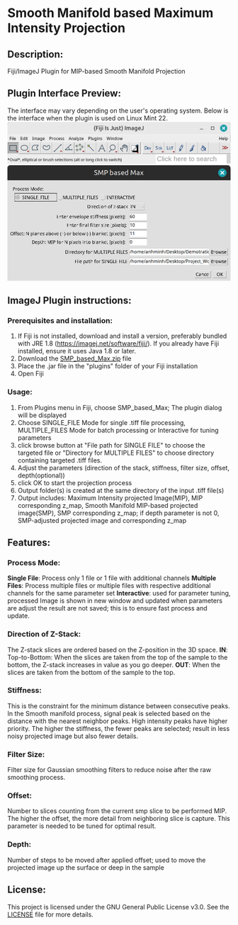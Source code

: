 # Smooth Manifold based Maximum Intensity Projection

## Description:
Fiji/ImageJ Plugin for MIP-based Smooth Manifold Projection

## Plugin Interface Preview:
The interface may vary depending on the user's operating system.
Below is the interface when the plugin is used on Linux Mint 22.
![Fiji Menu](src/main/resources/Fiji_menu.png)
![Plugin Interface](src/main/resources/UI_pLugin_17_Jan_2025.png)

## ImageJ Plugin instructions:
### Prerequisites and installation:
1. If Fiji is not installed, download and install a version, preferably bundled with JRE 1.8 (https://imagej.net/software/fiji/).
   If you already have Fiji installed, ensure it uses Java 1.8 or later.
2. Download the [SMP_based_Max.zip](https://github.com/AnhMinhDo/SMPBasedMax/releases/download/v0.1.1-beta/SMP_based_Max.zip) file 
3. Place the .jar file in the "plugins" folder of your Fiji installation
4. Open Fiji
### Usage:
1. From Plugins menu in Fiji, choose SMP_based_Max; The plugin dialog  will be displayed
2. Choose SINGLE_FILE Mode for single .tiff file processing, MULTIPLE_FILES Mode for batch processing or Interactive for tuning parameters
3. click browse button at "File path for SINGLE FILE" to choose the targeted file or "Directory for MULTIPLE FILES" to choose directory containing targeted .tiff files.
4. Adjust the parameters (direction of the stack, stiffness, filter size, offset, depth(optional))
5. click OK  to start the projection process
6. Output folder(s) is created at the same directory of the input .tiff file(s)
7. Output includes: Maximum Intensity projected Image(MIP), MIP corresponding z_map, Smooth Manifold MIP-based projected image(SMP), SMP corresponding z_map; if depth parameter is not 0, SMP-adjusted projected image and corresponding z_map
## Features:
### Process Mode:
**Single File**: Process only 1 file or 1 file with additional channels
**Multiple Files**: Process multiple files or multiple files with respective additional channels for the same parameter set
**Interactive**: used for parameter tuning, processed Image is shown in new window and updated when parameters are adjust the result are not saved; this is to ensure fast process and update.
### Direction of Z-Stack:
The Z-stack slices are ordered based on the Z-position in the 3D space.
**IN**: Top-to-Bottom: When the slices are taken from the top of the sample to the bottom, the Z-stack increases in value as you go deeper.
**OUT**: When the slices are taken from the bottom of the sample to the top.
### Stiffness:
This is the constraint for the minimum distance between consecutive peaks.
In the Smooth manifold process, signal peak is selected based on the distance with the nearest neighbor peaks.
High intensity peaks have higher priority.
The higher the stiffness, the fewer peaks are selected; result in less noisy projected image but also fewer details.
### Filter Size:
Filter size for Gaussian smoothing filters to reduce noise after the raw smoothing process.
### Offset:
Number to slices counting from the current smp slice to be performed MIP.
The higher the offset, the more detail from neighboring slice is capture.
This parameter is needed to be tuned for optimal result.
### Depth:
Number of steps to be moved after applied offset; used to move the projected image up the surface or deep in the sample
## License:
This project is licensed under the GNU General Public License v3.0. See the [LICENSE](https://github.com/AnhMinhDo/SMPBasedMax/blob/main/LICENSE.txt) file for more details.



